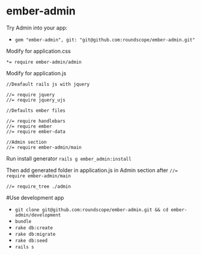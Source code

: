 ember-admin
=================
Try Admin into your app:
* `gem "ember-admin", git: "git@github.com:roundscope/ember-admin.git"`

Modify for application.css

`*= require ember-admin/admin`

Modify for application.js
```
//Deafault rails js with jquery

//= require jquery
//= require jquery_ujs

//Defaults ember files

//= require handlebars
//= require ember
//= require ember-data

//Admin section
//= require ember-admin/main
```

Run install generator
`rails g ember_admin:install`

Then add generated folder in application.js in Admin section after `//= require ember-admin/main`

`//= require_tree ./admin`

#Use development app
* `git clone git@github.com:roundscope/ember-admin.git && cd ember-admin/development`
* `bundle`
* `rake db:create`
* `rake db:migrate`
* `rake db:seed`
* `rails s`
